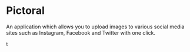 # Pictoral
An application which allows you to upload images to various social media sites such as Instagram, Facebook and Twitter with one click.

t
